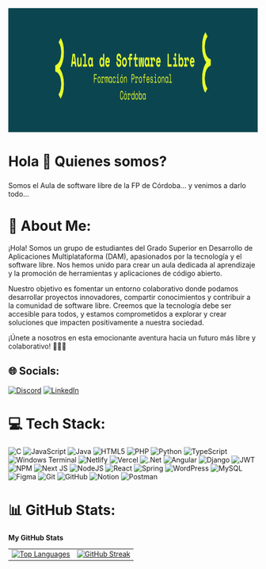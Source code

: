 <div align="center">
  <img height="250" width="100%" src="BANNER.png"  />
</div>

###

<h1 align="left">Hola 👋 Quienes somos?</h1>

###

<p align="left">Somos el Aula de software libre de la FP de Córdoba... y venimos a darlo todo...</p>

# 💫 About Me:
¡Hola! Somos un grupo de estudiantes del Grado Superior en Desarrollo de Aplicaciones Multiplataforma (DAM), apasionados por la tecnología y el software libre. Nos hemos unido para crear un aula dedicada al aprendizaje y la promoción de herramientas y aplicaciones de código abierto.

Nuestro objetivo es fomentar un entorno colaborativo donde podamos desarrollar proyectos innovadores, compartir conocimientos y contribuir a la comunidad de software libre. Creemos que la tecnología debe ser accesible para todos, y estamos comprometidos a explorar y crear soluciones que impacten positivamente a nuestra sociedad.

¡Únete a nosotros en esta emocionante aventura hacia un futuro más libre y colaborativo! 🧑🏻‍💻


## 🌐 Socials:
[![Discord](https://img.shields.io/badge/Discord-%237289DA.svg?logo=discord&logoColor=white)](https://discord.gg/https://discord.com/invite/ha67Bar9) [![LinkedIn](https://img.shields.io/badge/LinkedIn-%230077B5.svg?logo=linkedin&logoColor=white)](https://linkedin.com/in/https://www.linkedin.com/company/aula-de-software-libre-lope-de-vega) 

# 💻 Tech Stack:
![C](https://img.shields.io/badge/c-%2300599C.svg?style=flat-square&logo=c&logoColor=white) ![JavaScript](https://img.shields.io/badge/javascript-%23323330.svg?style=flat-square&logo=javascript&logoColor=%23F7DF1E) ![Java](https://img.shields.io/badge/java-%23ED8B00.svg?style=flat-square&logo=openjdk&logoColor=white) ![HTML5](https://img.shields.io/badge/html5-%23E34F26.svg?style=flat-square&logo=html5&logoColor=white) ![PHP](https://img.shields.io/badge/php-%23777BB4.svg?style=flat-square&logo=php&logoColor=white) ![Python](https://img.shields.io/badge/python-3670A0?style=flat-square&logo=python&logoColor=ffdd54) ![TypeScript](https://img.shields.io/badge/typescript-%23007ACC.svg?style=flat-square&logo=typescript&logoColor=white) ![Windows Terminal](https://img.shields.io/badge/Windows%20Terminal-%234D4D4D.svg?style=flat-square&logo=windows-terminal&logoColor=white) ![Netlify](https://img.shields.io/badge/netlify-%23000000.svg?style=flat-square&logo=netlify&logoColor=#00C7B7) ![Vercel](https://img.shields.io/badge/vercel-%23000000.svg?style=flat-square&logo=vercel&logoColor=white) ![.Net](https://img.shields.io/badge/.NET-5C2D91?style=flat-square&logo=.net&logoColor=white) ![Angular](https://img.shields.io/badge/angular-%23DD0031.svg?style=flat-square&logo=angular&logoColor=white) ![Django](https://img.shields.io/badge/django-%23092E20.svg?style=flat-square&logo=django&logoColor=white) ![JWT](https://img.shields.io/badge/JWT-black?style=flat-square&logo=JSON%20web%20tokens) ![NPM](https://img.shields.io/badge/NPM-%23CB3837.svg?style=flat-square&logo=npm&logoColor=white) ![Next JS](https://img.shields.io/badge/Next-black?style=flat-square&logo=next.js&logoColor=white) ![NodeJS](https://img.shields.io/badge/node.js-6DA55F?style=flat-square&logo=node.js&logoColor=white) ![React](https://img.shields.io/badge/react-%2320232a.svg?style=flat-square&logo=react&logoColor=%2361DAFB) ![Spring](https://img.shields.io/badge/spring-%236DB33F.svg?style=flat-square&logo=spring&logoColor=white) ![WordPress](https://img.shields.io/badge/WordPress-%23117AC9.svg?style=flat-square&logo=WordPress&logoColor=white) ![MySQL](https://img.shields.io/badge/mysql-4479A1.svg?style=flat-square&logo=mysql&logoColor=white) ![Figma](https://img.shields.io/badge/figma-%23F24E1E.svg?style=flat-square&logo=figma&logoColor=white) ![Git](https://img.shields.io/badge/git-%23F05033.svg?style=flat-square&logo=git&logoColor=white) ![GitHub](https://img.shields.io/badge/github-%23121011.svg?style=flat-square&logo=github&logoColor=white) ![Notion](https://img.shields.io/badge/Notion-%23000000.svg?style=flat-square&logo=notion&logoColor=white) ![Postman](https://img.shields.io/badge/Postman-FF6C37?style=flat-square&logo=postman&logoColor=white)

# 📊 GitHub Stats:

<b>My GitHub Stats</b>

|   |   |
|---|---|
| [![Top Languages](https://github-readme-stats.vercel.app/api/top-langs/?username=AulaSoftwareLibreCordoba&theme=dark&hide_border=false&include_all_commits=false&count_private=false&layout=compact)](http://www.github.com/AulaSoftwareLibreCordoba)</center> | [![GitHub Streak](https://github-readme-streak-stats.herokuapp.com/?user=AulaSoftwareLibreCordoba&theme=dark&hide_border=false)](http://www.github.com/AulaSoftwareLibreCordoba) |
